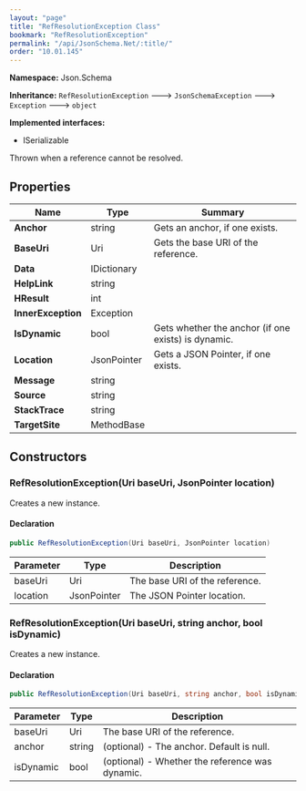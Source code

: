 ```yaml
---
layout: "page"
title: "RefResolutionException Class"
bookmark: "RefResolutionException"
permalink: "/api/JsonSchema.Net/:title/"
order: "10.01.145"
---
```

**Namespace:** Json.Schema

**Inheritance:**
`RefResolutionException`
 🡒 
`JsonSchemaException`
 🡒 
`Exception`
 🡒 
`object`

**Implemented interfaces:**

- ISerializable

Thrown when a reference cannot be resolved.

## Properties

| Name | Type | Summary |
|---|---|---|
| **Anchor** | string | Gets an anchor, if one exists. |
| **BaseUri** | Uri | Gets the base URI of the reference. |
| **Data** | IDictionary |  |
| **HelpLink** | string |  |
| **HResult** | int |  |
| **InnerException** | Exception |  |
| **IsDynamic** | bool | Gets whether the anchor (if one exists) is dynamic. |
| **Location** | JsonPointer | Gets a JSON Pointer, if one exists. |
| **Message** | string |  |
| **Source** | string |  |
| **StackTrace** | string |  |
| **TargetSite** | MethodBase |  |

## Constructors

### RefResolutionException(Uri baseUri, JsonPointer location)

Creates a new instance.

#### Declaration

```c#
public RefResolutionException(Uri baseUri, JsonPointer location)
```

| Parameter | Type | Description |
|---|---|---|
| baseUri | Uri | The base URI of the reference. |
| location | JsonPointer | The JSON Pointer location. |


### RefResolutionException(Uri baseUri, string anchor, bool isDynamic)

Creates a new instance.

#### Declaration

```c#
public RefResolutionException(Uri baseUri, string anchor, bool isDynamic)
```

| Parameter | Type | Description |
|---|---|---|
| baseUri | Uri | The base URI of the reference. |
| anchor | string | (optional) - The anchor. Default is null. |
| isDynamic | bool | (optional) - Whether the reference was dynamic. |



